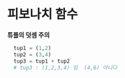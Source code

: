# 피보나치 함수
**튜플의 덧셈 주의**

```python
  tup1 = (1,2)
  tup2 = (3,4)
  tup3 = tup1 + tup2
  # tup3 : (1,2,3,4) 임  (4,6) 아니다
```